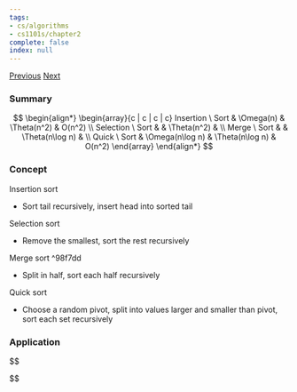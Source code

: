 ```yaml
---
tags:
- cs/algorithms
- cs1101s/chapter2
complete: false
index: null
---
```

[Previous](/labyrinth/notes/cs/cs1101s/searching)   [Next](/labyrinth/notes/cs/cs1101s/mutable_data)

### Summary
$$
\begin{align*}
\begin{array}{c | c | c | c}
Insertion \ Sort & \Omega(n) & \Theta(n^2) & O(n^2) \\
Selection \ Sort & & \Theta(n^2) & \\
Merge \ Sort & & \Theta(n\log n) & \\
Quick \ Sort & \Omega(n\log n) & \Theta(n\log n) & O(n^2)
\end{array}
\end{align*}
$$

### Concept
Insertion sort
- Sort tail recursively, insert head into sorted tail

Selection sort
- Remove the smallest, sort the rest recursively

Merge sort ^98f7dd
- Split in half, sort each half recursively

Quick sort
- Choose a random pivot, split into values larger and smaller than pivot, sort each set recursively

### Application
$$

$$

